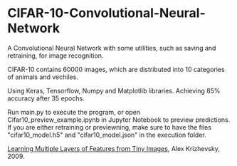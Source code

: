 # CIFAR-10-Convolutional-Neural-Network
A Convolutional Neural Network with some utilities, such as saving and retraining, for image recognition.

CIFAR-10 contains 60000 images, which are distributed into 10 categories of animals and vechiles.

Using Keras, Tensorflow, Numpy and Matplotlib libraries. Achieving 85% accuracy after 35 epochs.

Run main.py to execute the program, or open Cifar10_preview_example.ipynb in Jupyter Notebook to preview predictions.
If you are either retraining or previewning, make sure to have the files "cifar10_model.h5" and "cifar10_model.json" in the execution folder.

[Learning Multiple Layers of Features from Tiny Images](https://www.cs.toronto.edu/~kriz/learning-features-2009-TR.pdf), Alex Krizhevsky, 2009.

